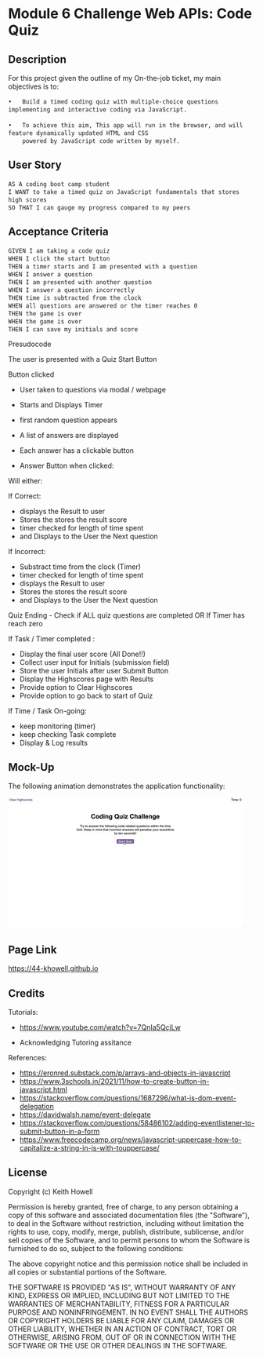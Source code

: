 # Module 6 Challenge Web APIs: Code Quiz

## Description

For this project given the outline of my On-the-job ticket, my main objectives is to:

	•	Build a timed coding quiz with multiple-choice questions implementing and interactive coding via JavaScript.

	•	To achieve this aim, This app will run in the browser, and will feature dynamically updated HTML and CSS 
	    powered by JavaScript code written by myself. 


## User Story

```
AS A coding boot camp student
I WANT to take a timed quiz on JavaScript fundamentals that stores high scores
SO THAT I can gauge my progress compared to my peers
```

## Acceptance Criteria

	GIVEN I am taking a code quiz
	WHEN I click the start button
	THEN a timer starts and I am presented with a question
	WHEN I answer a question
	THEN I am presented with another question
	WHEN I answer a question incorrectly
	THEN time is subtracted from the clock
	WHEN all questions are answered or the timer reaches 0
	THEN the game is over
	WHEN the game is over
	THEN I can save my initials and score


Presudocode

The user is presented with a Quiz Start Button 

Button clicked 
- User taken to questions via modal / webpage 
	             
- Starts and Displays Timer
- first random question appears 
- A list of answers are displayed
- Each answer has a clickable button 
- Answer Button when clicked: 

	
Will either: 
                 
If Correct:   
- displays the Result to user 				  
- Stores the stores the result score				             
- timer checked for length of time spent                                            
- and Displays to the User the Next question		                        
			                                                                                                              	

If Incorrect:  
- Substract time from the clock (Timer) 
- timer checked for length of time spent
- displays the Result to user
- Stores the stores the result score
- and Displays to the User the Next question


Quiz Ending  -  Check if ALL quiz questions are completed  OR  If Timer has reach zero  
		      
If Task / Timer completed : 
- Display the final user score (All Done!!) 	                          
- Collect user input for Initials (submission field)                                                             
- Store the user Initials after user Submit Button                                                             
- Display the Highscores page with Results 
- Provide option to Clear Highscores 
- Provide option to go back to start of Quiz 
 			    
If Time / Task On-going:  
- keep monitoring (timer)
- keep checking Task complete 
- Display & Log results 


## Mock-Up

The following animation demonstrates the application functionality:

![Animation of code quiz. Presses button to start quiz. Clicks the button for the answer to each question, displays if answer was correct or incorrect. Quiz finishes and displays high scores. User adds their intials, then clears their intials and starts over.](./img-assets/08-web-apis-challenge-demo.gif)

## Page Link

https://44-khowell.github.io

## Credits

Tutorials: 

- https://www.youtube.com/watch?v=7QnIa5QcjLw

- Acknowledging Tutoring assitance 

References:

- https://eronred.substack.com/p/arrays-and-objects-in-javascript
- https://www.3schools.in/2021/11/how-to-create-button-in-javascript.html
- https://stackoverflow.com/questions/1687296/what-is-dom-event-delegation
- https://davidwalsh.name/event-delegate
- https://stackoverflow.com/questions/58486102/adding-eventlistener-to-submit-button-in-a-form
- https://www.freecodecamp.org/news/javascript-uppercase-how-to-capitalize-a-string-in-js-with-touppercase/






## License 

Copyright (c) Keith Howell

Permission is hereby granted, free of charge, to any person obtaining a copy
of this software and associated documentation files (the "Software"), to deal
in the Software without restriction, including without limitation the rights
to use, copy, modify, merge, publish, distribute, sublicense, and/or sell
copies of the Software, and to permit persons to whom the Software is
furnished to do so, subject to the following conditions:

The above copyright notice and this permission notice shall be included in all
copies or substantial portions of the Software.

THE SOFTWARE IS PROVIDED "AS IS", WITHOUT WARRANTY OF ANY KIND, EXPRESS OR
IMPLIED, INCLUDING BUT NOT LIMITED TO THE WARRANTIES OF MERCHANTABILITY,
FITNESS FOR A PARTICULAR PURPOSE AND NONINFRINGEMENT. IN NO EVENT SHALL THE
AUTHORS OR COPYRIGHT HOLDERS BE LIABLE FOR ANY CLAIM, DAMAGES OR OTHER
LIABILITY, WHETHER IN AN ACTION OF CONTRACT, TORT OR OTHERWISE, ARISING FROM,
OUT OF OR IN CONNECTION WITH THE SOFTWARE OR THE USE OR OTHER DEALINGS IN THE
SOFTWARE.